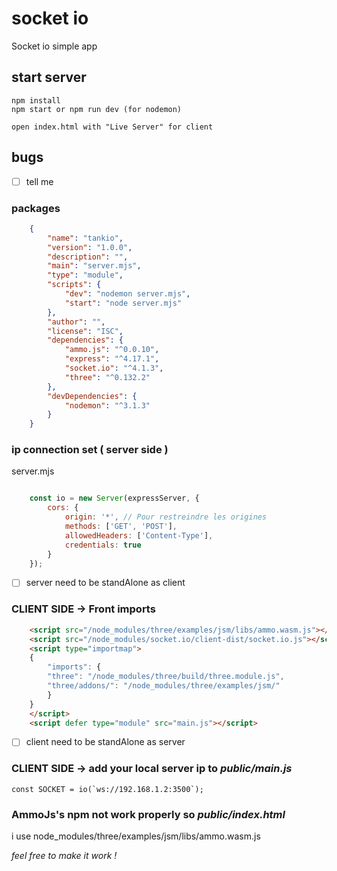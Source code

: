 # socket io 

Socket io simple app

## start server

    npm install
    npm start or npm run dev (for nodemon)

    open index.html with "Live Server" for client

## bugs

- [ ] tell me

### packages

```json
	{
		"name": "tankio",
		"version": "1.0.0",
		"description": "",
		"main": "server.mjs",
		"type": "module",
		"scripts": {
			"dev": "nodemon server.mjs",
			"start": "node server.mjs"
		},
		"author": "",
		"license": "ISC",
		"dependencies": {
			"ammo.js": "^0.0.10",
			"express": "^4.17.1",
			"socket.io": "^4.1.3",
			"three": "^0.132.2"
		},
		"devDependencies": {
			"nodemon": "^3.1.3"
		}
	}
``` 

### ip connection set ( server side )

server.mjs

```javascript

	const io = new Server(expressServer, {
		cors: {
			origin: '*', // Pour restreindre les origines 
			methods: ['GET', 'POST'],
			allowedHeaders: ['Content-Type'],
			credentials: true
		}
	});
```

- [ ] server need to be standAlone as client


### CLIENT SIDE -> Front imports 

```html
	<script src="/node_modules/three/examples/jsm/libs/ammo.wasm.js"></script>
	<script src="/node_modules/socket.io/client-dist/socket.io.js"></script>
	<script type="importmap">
	{
		"imports": {
		"three": "/node_modules/three/build/three.module.js",
		"three/addons/": "/node_modules/three/examples/jsm/"
		}
	}
	</script>
	<script defer type="module" src="main.js"></script>
```

- [ ] client need to be standAlone as server


### CLIENT SIDE -> add your local server ip to *public/main.js* 
    
    const SOCKET = io(`ws://192.168.1.2:3500`);

### AmmoJs's npm not work properly so *public/index.html*

i use node_modules/three/examples/jsm/libs/ammo.wasm.js

*feel free to make it work !* 
